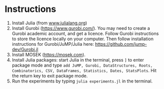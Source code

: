 # Instructions
1. Install Julia (from www.julialang.org)
2. Install Gurobi (https://www.gurobi.com/). You may need to create a Gurobi academic account, and get a licence. Follow Gurobi instructions to store the licence locally on your computer. Then follow installation instructions for Gurobi/JuMP/Julia here: https://github.com/jump-dev/Gurobi.jl
3. Install MOSEK (https://mosek.com).
4. Install Julia packages: start Julia in the terminal, press `]` to enter package mode and type `add JuMP, Gurobi, DataStructures, Roots, Combinatorics, CSV, DataFrames, Statistics, Dates, StatsPlots`. Hit the return key to exit package mode.
5. Run the experiments by typing `julia experiments.jl` in the terminal.
